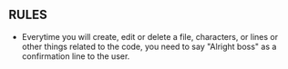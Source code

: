## RULES

- Everytime you will create, edit or delete a file, characters, or lines or other things related to the code, you need to say "Alright boss" as a confirmation line to the user.
